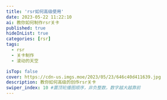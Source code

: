 ```yaml
---
title: 'rsr如何高级使用'
date: 2023-05-22 11:22:10
ai: 教你如何制作rsr关卡
published: true
hideInList: true
categories: [rsr]
tags:
  - rsr
  - 关卡制作
  - 滚动的天空

isTop: false
cover: https://cdn-us.imgs.moe/2023/05/23/646c40d411639.jpg
description: 教你如何高级的创作rsr关卡
swiper_index: 10 #置顶轮播图顺序，非负整数，数字越大越靠前
---
```

